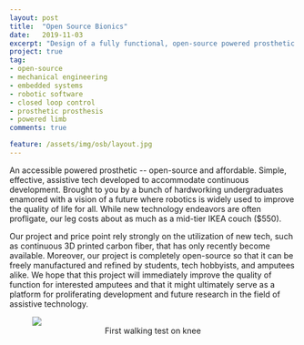 ```yaml
---
layout: post
title:  "Open Source Bionics"
date:   2019-11-03
excerpt: "Design of a fully functional, open-source powered prosthetic knee"
project: true
tag:
- open-source
- mechanical engineering
- embedded systems
- robotic software
- closed loop control
- prosthetic prosthesis
- powered limb
comments: true

feature: /assets/img/osb/layout.jpg
---
```


An accessible powered prosthetic -- open-source and affordable. Simple, effective, assistive tech developed to accommodate continuous development. Brought to you by a bunch of hardworking undergraduates enamored with a vision of a future where robotics is widely used to improve the quality of life for all. While new technology endeavors are often profligate, our leg costs about as much as a mid-tier IKEA couch ($550).

Our project and price point rely strongly on the utilization of new tech, such as continuous 3D printed carbon fiber, that has only recently become available. Moreover, our project is completely open-source so that it can be freely manufactured and refined by students, tech hobbyists, and amputees alike. We hope that this project will immediately improve the quality of function for interested amputees and that it might ultimately serve as a platform for proliferating development and future research in the field of assistive technology.

<figure>
	<a href="/assets/img/osb/firstWalk.gif"><img src="/assets/img/osb/firstWalk.gif"></a>
	<figcaption><center>First walking test on knee</center>
    </figcaption>
</figure>